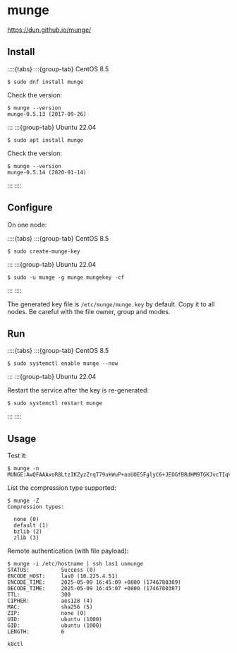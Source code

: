 # munge

<https://dun.github.io/munge/>

## Install

::::{tabs}
:::{group-tab} CentOS 8.5

```console
$ sudo dnf install munge
```

Check the version:

```console
$ munge --version
munge-0.5.13 (2017-09-26)
```

:::
:::{group-tab} Ubuntu 22.04

```console
$ sudo apt install munge
```

Check the version:

```console
$ munge --version
munge-0.5.14 (2020-01-14)
```

:::
::::

## Configure

On one node:

::::{tabs}
:::{group-tab} CentOS 8.5

```console
$ sudo create-munge-key
```

:::
:::{group-tab} Ubuntu 22.04

```console
$ sudo -u munge -g munge mungekey -cf
```

:::
::::

The generated key file is `/etc/munge/munge.key` by default. Copy it to all nodes. Be careful with the file owner, group and modes.

## Run

::::{tabs}
:::{group-tab} CentOS 8.5

```console
$ sudo systemctl enable munge --now
```

:::
:::{group-tab} Ubuntu 22.04

Restart the service after the key is re-generated:

```console
$ sudo systemctl restart munge
```

:::
::::

## Usage

Test it:

```console
$ munge -n
MUNGE:AwQFAAAxoR8LtzIKZyzZrqT79ukWuP+aoUOE5FglyC6+JEOGfBRdHM9TGKJvcTIqVOvUdCnPhq/qthbgO+kCuxYktZYbBFxUlwICISq36r5DvXL1KF3NXx5t5EyK4e0Y/PQmYrU=:
```

List the compression type supported:

```console
$ munge -Z
Compression types:

  none (0)
  default (1)
  bzlib (2)
  zlib (3)
```

Remote authentication (with file payload):

```console
$ munge -i /etc/hostname | ssh las1 unmunge
STATUS:          Success (0)
ENCODE_HOST:     las0 (10.225.4.51)
ENCODE_TIME:     2025-05-09 16:45:09 +0800 (1746780309)
DECODE_TIME:     2025-05-09 16:45:07 +0800 (1746780307)
TTL:             300
CIPHER:          aes128 (4)
MAC:             sha256 (5)
ZIP:             none (0)
UID:             ubuntu (1000)
GID:             ubuntu (1000)
LENGTH:          6

k8ctl
```
